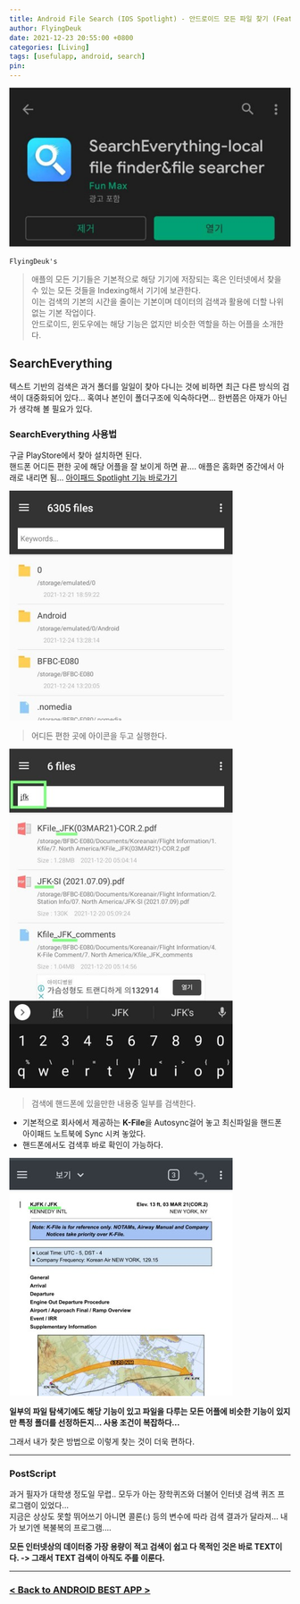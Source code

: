 ```yaml
---
title: Android File Search (IOS Spotlight) - 안드로이드 모든 파일 찾기 (Feat. SearchEverything)
author: FlyingDeuk
date: 2021-12-23 20:55:00 +0800
categories: [Living]
tags: [usefulapp, android, search]
pin:
---
```


![search](/img/living/app/search.jpg)

`FlyingDeuk's`
> 애플의 모든 기기들은 기본적으로 해당 기기에 저장되는 혹은 인터넷에서 찾을 수 있는 모든 것들을 Indexing해서 기기에 보관한다. <br>
이는 검색의 기본의 시간을 줄이는 기본이며 데이터의 검색과 활용에 더할 나위없는 기본 작업이다. <br>
안드로이드, 윈도우에는 해당 기능은 없지만 비슷한 역할을 하는 어플을 소개한다.

## SearchEverything
텍스트 기반의 검색은 과거 폴더를 일일이 찾아 다니는 것에 비하면 최근 다른 방식의 검색이 대중화되어 있다... 혹여나 본인이 폴더구조에 익숙하다면... 한번쯤은 아재가 아닌가 생각해 볼 필요가 있다.

### SearchEverything 사용법
구글 PlayStore에서 찾아 설치하면 된다. <br>
핸드폰 어디든 편한 곳에 해당 어플을 잘 보이게 하면 끝.... 애플은 홈화면 중간에서 아래로 내리면 됨... [아이패드 Spotlight 기능 바로가기](/posts/IpadSpot/)

![search](/img/living/app/search1.jpg)
> 어디든 편한 곳에 아이콘을 두고 실행한다.

![search](/img/living/app/search2.jpg)
> 검색에 핸드폰에 있을만한 내용중 일부를 검색한다.
- 기본적으로 회사에서 제공하는 **K-File**을 Autosync걸어 놓고 최신파일을 핸드폰 아이패드 노트북에 Sync 시켜 놓았다.
- 핸드폰에서도 검색후 바로 확인이 가능하다.

![search](/img/living/app/search3.jpg)

**일부의 파일 탐색기에도 해당 기능이 있고 파일을 다루는 모든 어플에 비슷한 기능이 있지만 특정 폴더를 선정하든지... 사용 조건이 복잡하다...**

그래서 내가 찾은 방법으로 이렇게 찾는 것이 더욱 편하다.

-----------

### PostScript
과거 필자가 대학생 정도일 무렵.. 모두가 아는 장학퀴즈와 더불어 인터넷 검색 퀴즈 프로그램이 있었다... <br>
지금은 상상도 못할 뛰어쓰기 아니면 콜론(:) 등의 변수에 따라 검색 결과가 달라져... 내가 보기엔 복불복의 프로그램....

**모든 인터넷상의 데이터중 가장 용량이 적고 검색이 쉽고 다 목적인 것은 바로 TEXT이다. -> 그래서 TEXT 검색이 아직도 주를 이룬다.**

-----------

### [< Back to ANDROID BEST APP >](/posts/AndroidAPP/)
